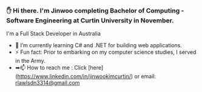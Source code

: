 ### ✋ Hi there. I'm Jinwoo completing Bachelor of Computing - Software Engineering at Curtin University in November.


<!-- Bullet list -->

I'm a Full Stack Developer in Australia
* 🔭 I’m currently learning C# and .NET for building web applications.
* ⚡ Fun fact: Prior to embarking on my computer science studies, I served in the Army.
* ➡📫 How to reach me : Click [here] (https://www.linkedin.com/in/jinwookimcurtin/) or email: rlawlsdn3314@gmail.com

